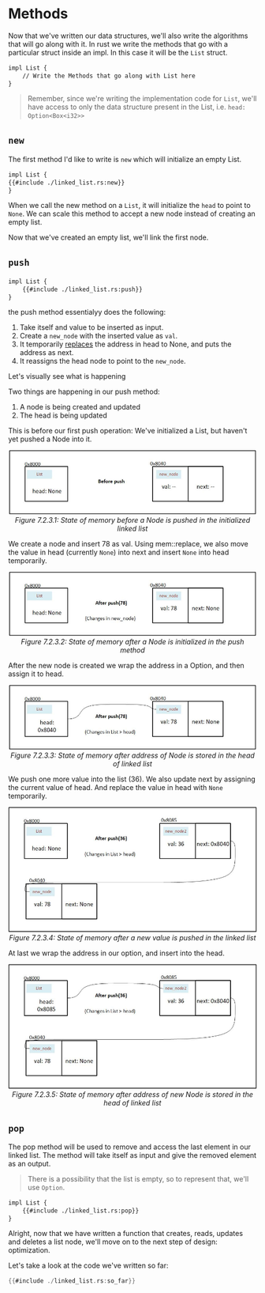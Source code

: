 # Methods

Now that we've written our data structures, we'll also write the algorithms that will go along with it.
In rust we write the methods that go with a particular struct inside an impl. In this case it will be the `List` struct.

```rust,ignore
impl List {
    // Write the Methods that go along with List here
}
```
> Remember, since we're writing the implementation code for `List`, we'll have access to only the data structure present in the List, i.e. `head: Option<Box<i32>>`


## `new`
The first method I'd like to write is `new` which will initialize an empty List.

```rust,ignore
impl List {
{{#include ./linked_list.rs:new}}
}
```
When we call the new method on a `List`, it will initialize the `head` to point to `None`. We can scale this method to accept a new node instead of creating an empty list.

Now that we've created an empty list, we'll link the first node.

## `push`


```rust,ignore
impl List {
    {{#include ./linked_list.rs:push}}
}
```
the push method essentialyy does the following:
1. Take itself and value to be inserted as input.
2. Create a `new_node` with the inserted value as `val`.
3. It temporarily [replaces]([std::mem::replace](https://doc.rust-lang.org/std/mem/fn.replace.html)) the address in head to None, and puts the address as next.
4. It reassigns the head node to point to the `new_node`.

Let's visually see what is happening

Two things are happening in our push method:
1. A node is being created and updated
2. The head is being updated

This is before our first push operation:
We've initialized a List, but haven't yet pushed a Node into it.

<p align="center">
  <img src="./../images/linked_list/list1.jpg" alt="Before Push" />
  <br>
  <em>Figure 7.2.3.1: State of memory before a Node is pushed in the initialized linked list</em>
</p>


We create a node and insert 78 as val. Using mem::replace, we also move the value in head (currently `None`) into next and insert `None` into head temporarily.
<p align="center">
  <img src="./../images/linked_list/list2.jpg" alt="In Push" />
  <br>
  <em>Figure 7.2.3.2: State of memory after a Node is initialized in the push method</em>
</p>


After the new node is created we wrap the address in a Option, and then assign it to head.
<p align="center">
  <img src="./../images/linked_list/list3.jpg" alt="In Push" />
  <br>
  <em>Figure 7.2.3.3: State of memory after address of Node is stored in the head of linked list</em>
</p>


We push one more value into the list (36). We also update next by assigning the current value of head. And replace the value in head with `None` temporarily.
<p align="center">
  <img src="./../images/linked_list/list4.jpg" alt="After Push" />
  <br>
  <em>Figure 7.2.3.4: State of memory after a new value is pushed in the linked list</em>
</p>

At last we wrap the address in our option, and insert into the head.
<p align="center">
  <img src="./../images/linked_list/list5.jpg" alt="After Push" />
  <br>
  <em>Figure 7.2.3.5: State of memory after address of new Node is stored in the head of linked list</em>
</p>


## `pop`
The pop method will be used to remove and access the last element in our linked list.
The method will take itself as input and give the removed element as an output.

> There is a possibility that the list is empty, so to represent that, we'll use `Option`.

```rust,ignore
impl List {
    {{#include ./linked_list.rs:pop}}
}
```

Alright, now that we have written a function that creates, reads, updates and deletes a list node, we'll move on to the next step of design: optimization.

Let's take a look at the code we've written so far:

```rust
{{#include ./linked_list.rs:so_far}}
